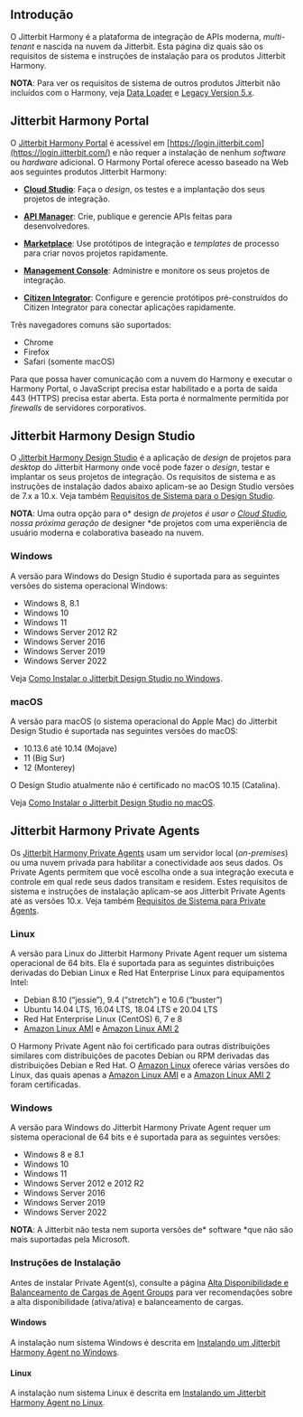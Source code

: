 [//]: # (Requisitos de Sistema)
[//]: # (This is a translation of Version 53, published on July 16, 2021.)

## Introdução

O Jitterbit Harmony é a plataforma de integração de APIs moderna,
*multi-tenant* e nascida na nuvem da Jitterbit. Esta página diz quais
são os requisitos de sistema e instruções de instalação para os produtos
Jitterbit Harmony.

<div
class="confluence-information-macro confluence-information-macro-information conf-macro output-block"
hasbody="true" macro-name="info">

<span
class="aui-icon aui-icon-small aui-iconfont-info confluence-information-macro-icon">
</span>

<div class="confluence-information-macro-body">

**NOTA**: Para ver os requisitos de sistema de outros produtos
Jitterbit não incluídos com o Harmony, veja [Data Loader](https://success.jitterbit.com/display/DOC/Data+Loader?showLanguage=pt_BR) e
[Legacy Version 5.x](https://success.jitterbit.com/display/DOC/Legacy+Version+5.x?showLanguage=pt_BR).

</div>

</div>


## Jitterbit Harmony Portal

O [Jitterbit Harmony Portal](https://success.jitterbit.com/display/DOC/Jitterbit+Harmony+Portal?showLanguage=pt_BR) é acessível em
[https://login.jitterbit.com](https://login.jitterbit.com/) e não requer
a instalação de nenhum *software* ou *hardware* adicional. O Harmony
Portal oferece acesso baseado na Web aos seguintes produtos Jitterbit
Harmony:

-   **[Cloud Studio](https://success.jitterbit.com/display/CS/Cloud+Studio?showLanguage=pt_BR)**: Faça o *design*, os testes e a implantação
    dos seus projetos de integração.

-   **[API Manager](https://success.jitterbit.com/display/DOC/API+Manager?showLanguage=pt_BR)**: Crie, publique e gerencie APIs feitas para
    desenvolvedores.

-   **[Marketplace](https://success.jitterbit.com/display/DOC/Marketplace?showLanguage=pt_BR)**: Use protótipos de integração e *templates*
    de processo para criar novos projetos rapidamente.

-   **[Management Console](https://success.jitterbit.com/display/DOC/Management+Console?showLanguage=pt_BR)**: Administre e monitore os seus
    projetos de integração.

-   **[Citizen Integrator](https://success.jitterbit.com/display/DOC/Citizen+Integrator?showLanguage=pt_BR)**: Configure e gerencie protótipos
    pré-construídos do Citizen Integrator para conectar aplicações
    rapidamente.

Três navegadores comuns são suportados:

-   Chrome
-   Firefox
-   Safari (somente macOS)

Para que possa haver comunicação com a nuvem do Harmony e executar o
Harmony Portal, o JavaScript precisa estar habilitado e a porta de saída
443 (HTTPS) precisa estar aberta. Esta porta é normalmente permitida por
*firewalls* de servidores corporativos.


## <span id="SystemRequirements-design-studio" class="confluence-anchor-link conf-macro output-inline" hasbody="false" macro-name="anchor"> </span>Jitterbit Harmony Design Studio

O [Jitterbit Harmony Design Studio](https://success.jitterbit.com/display/DOC/Design+Studio?showLanguage=pt_BR) é a aplicação de *design* de
projetos para *desktop* do Jitterbit Harmony onde você pode fazer o
*design*, testar e implantar os seus projetos de integração. Os
requisitos de sistema e as instruções de instalação dados abaixo
aplicam-se ao Design Studio versões de 7.x a 10.x. Veja também
[Requisitos de Sistema para o Design Studio](https://success.jitterbit.com/display/DOC/System+Requirements+for+Design+Studio?showLanguage=pt_BR).

<div
class="confluence-information-macro confluence-information-macro-information conf-macro output-block"
hasbody="true" macro-name="info">

<span
class="aui-icon aui-icon-small aui-iconfont-info confluence-information-macro-icon">
</span>

<div class="confluence-information-macro-body">

**NOTA**: Uma outra opção para o* design *de projetos é usar o [Cloud
Studio](https://success.jitterbit.com/display/CS/Cloud+Studio?showLanguage=pt_BR), nossa próxima geração de* designer *de projetos com uma
experiência de usuário moderna e colaborativa baseado na nuvem.

</div>

</div>

### Windows

A versão para Windows do Design Studio é suportada para as seguintes
versões do sistema operacional Windows:

-   Windows 8, 8.1
-   Windows 10
-   Windows 11
-   Windows Server 2012 R2
-   Windows Server 2016
-   Windows Server 2019
-   Windows Server 2022

Veja [Como Instalar o Jitterbit Design Studio no Windows](https://success.jitterbit.com/display/DOC/Installing+Jitterbit+Design+Studio+on+Windows?showLanguage=pt_BR).

### macOS

A versão para macOS (o sistema operacional do Apple Mac) do Jitterbit
Design Studio é suportada nas seguintes versões do macOS:

-   10.13.6 até 10.14 (Mojave)
-   11 (Big Sur)
-   12 (Monterey)

O Design Studio atualmente não é certificado no macOS 10.15 (Catalina).

Veja [Como Instalar o Jitterbit Design Studio no macOS](https://success.jitterbit.com/display/DOC/Installing+Jitterbit+Design+Studio+on+macOS?showLanguage=pt_BR).


## Jitterbit Harmony Private Agents

Os [Jitterbit Harmony Private Agents](https://success.jitterbit.com/display/DOC/Private+Agents?showLanguage=pt_BR) usam um servidor local
(*on-premises*) ou uma nuvem privada para habilitar a conectividade aos
seus dados. Os Private Agents permitem que você escolha onde a sua
integração executa e controle em qual rede seus dados transitam e
residem. Estes requisitos de sistema e instruções de instalação
aplicam-se aos Jitterbit Private Agents até as versões 10.x. Veja também
[Requisitos de Sistema para Private Agents](https://success.jitterbit.com/display/DOC/System+Requirements+for+Private+Agents?showLanguage=pt_BR).

### Linux

A versão para Linux do Jitterbit Harmony Private Agent requer um sistema
operacional de 64 bits. Ela é suportada para as seguintes distribuições
derivadas do Debian Linux e Red Hat Enterprise Linux para equipamentos
Intel:

-   Debian 8.10 (“jessie”), 9.4 (“stretch”) e 10.6 (“buster”)
-   Ubuntu 14.04 LTS, 16.04 LTS, 18.04 LTS e 20.04 LTS
-   Red Hat Enterprise Linux (CentOS) 6, 7 e 8
-   <a href="https://aws.amazon.com/amazon-linux-ami/" class="external-link"
    rel="nofollow">Amazon Linux AMI</a> e <a href="https://aws.amazon.com/amazon-linux-2/" class="external-link"
    rel="nofollow">Amazon Linux AMI 2</a>

O Harmony Private Agent não foi certificado para outras distribuições
similares com distribuições de pacotes Debian ou RPM derivadas das
distribuições Debian e Red Hat. O <a
href="https://docs.aws.amazon.com/AWSEC2/latest/UserGuide/amazon-linux-ami-basics.html"
class="external-link" rel="nofollow">Amazon Linux</a> oferece várias
versões do Linux, das quais apenas a <a href="https://aws.amazon.com/amazon-linux-ami/" class="external-link"
rel="nofollow">Amazon Linux AMI</a> e a
<a href="https://aws.amazon.com/amazon-linux-2/" class="external-link"
rel="nofollow">Amazon Linux AMI 2</a> foram certificadas.

### Windows

A versão para Windows do Jitterbit Harmony Private Agent requer um
sistema operacional de 64 bits e é suportada para as seguintes versões:

-   Windows 8 e 8.1
-   Windows 10
-   Windows 11
-   Windows Server 2012 e 2012 R2
-   Windows Server 2016
-   Windows Server 2019
-   Windows Server 2022

<div
class="confluence-information-macro confluence-information-macro-information conf-macro output-block"
hasbody="true" macro-name="info">

<span
class="aui-icon aui-icon-small aui-iconfont-info confluence-information-macro-icon">
</span>

<div class="confluence-information-macro-body">

**NOTA**: A Jitterbit não testa nem suporta versões de* software *que
não são mais suportadas pela Microsoft.

</div>

</div>

### Instruções de Instalação

Antes de instalar Private Agent(s), consulte a página [Alta
Disponibilidade e Balanceamento de Cargas de Agent Groups](https://success.jitterbit.com/display/DOC/Agent+Groups+High+Availability+and+Load+Balancing?showLanguage=pt_BR) para ver
recomendações sobre a alta disponibilidade (ativa/ativa) e balanceamento
de cargas.

#### Windows

A instalação num sistema Windows é descrita em [Instalando um
Jitterbit Harmony Agent no Windows](https://success.jitterbit.com/display/DOC/Installing+a+Jitterbit+Harmony+Windows+Agent?showLanguage=pt_BR).

#### Linux

A instalação num sistema Linux é descrita em [Instalando um Jitterbit
Harmony Agent no Linux](https://success.jitterbit.com/display/DOC/Installing+a+Jitterbit+Harmony+Linux+Agent?showLanguage=pt_BR).
